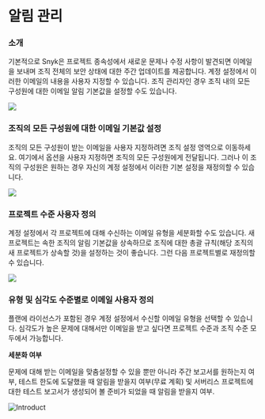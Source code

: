 # 알림 관리

### 소개

기본적으로 Snyk은 프로젝트 종속성에서 새로운 문제나 수정 사항이 발견되면 이메일을 보내며 조직 전체의 보안 상태에 대한 주간 업데이트를 제공합니다. 계정 설정에서 이러한 이메일의 내용을 사용자 지정할 수 있습니다. 조직 관리자인 경우 조직 내의 모든 구성원에 대한 이메일 알림 기본값을 설정할 수도 있습니다.

![](<../../../.gitbook/assets/image (48).png>)

### 조직의 모든 구성원에 대한 이메일 기본값 설정

조직의 모든 구성원이 받는 이메일을 사용자 지정하려면 조직 설정 영역으로 이동하세요. 여기에서 옵션을 사용자 지정하면 조직의 모든 구성원에게 전달됩니다. 그러나 이 조직의 구성원은 원하는 경우 자신의 계정 설정에서 이러한 기본 설정을 재정의할 수 있습니다.

![](../../../.gitbook/assets/uuid-bf4252a7-0709-e717-2634-30bce2ff4765-en.png)

### 프로젝트 수준 사용자 정의

계정 설정에서 각 프로젝트에 대해 수신하는 이메일 유형을 세분화할 수도 있습니다. 새 프로젝트는 속한 조직의 알림 기본값을 상속하므로 조직에 대한 총괄 규칙(해당 조직의 새 프로젝트가 상속할 것)을 설정하는 것이 좋습니다. 그런 다음 프로젝트별로 재정의할 수 있습니다.

![](../../../.gitbook/assets/uuid-8d00c193-1f5d-c062-3d59-41ddc6499626-en.png)

### 유형 및 심각도 수준별로 이메일 사용자 정의

플랜에 라이선스가 포함된 경우 계정 설정에서 수신할 이메일 유형을 선택할 수 있습니다. 심각도가 높은 문제에 대해서만 이메일을 받고 싶다면 프로젝트 수준과 조직 수준 모두에서 가능합니다.

**세분화 여부**

문제에 대해 받는 이메일을 맞춤설정할 수 있을 뿐만 아니라 주간 보고서를 원하는지 여부, 테스트 한도에 도달했을 때 알림을 받을지 여부(무료 계획) 및 서버리스 프로젝트에 대한 테스트 보고서가 생성되어 볼 준비가 되었을 때 알림을 받을지 여부.

![Introduct](../../../.gitbook/assets/uuid-0adf4f70-019d-008a-9bde-82317eba2e44-en.png)
